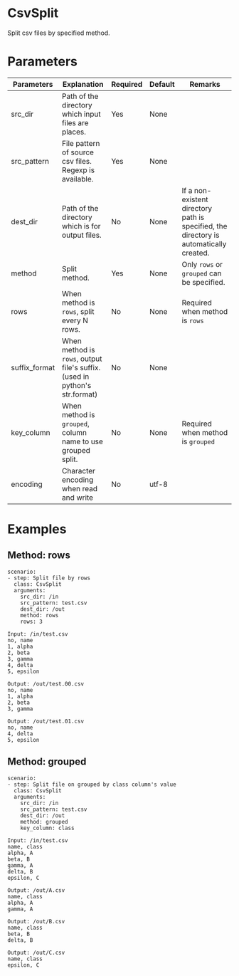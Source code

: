# CsvSplit
Split csv files by specified method.

# Parameters
|Parameters|Explanation|Required|Default|Remarks|
|----------|-----------|--------|-------|-------|
|src_dir|Path of the directory which input files are places.|Yes|None||
|src_pattern|File pattern of source csv files. Regexp is available.|Yes|None||
|dest_dir|Path of the directory which is for output files.|No|None|If a non-existent directory path is specified, the directory is automatically created.|
|method|Split method.|Yes|None|Only `rows` or `grouped` can be specified.|
|rows|When method is `rows`, split every N rows.|No|None|Required when method is `rows`|
|suffix_format|When method is `rows`, output file's suffix.(used in python's str.format)|No|None||
|key_column|When method is `grouped`, column name to use grouped split.|No|None|Required when method is `grouped`|
|encoding|Character encoding when read and write|No|utf-8||

# Examples

## Method: rows
```
scenario:
- step: Split file by rows
  class: CsvSplit
  arguments:
    src_dir: /in
    src_pattern: test.csv
    dest_dir: /out
    method: rows
    rows: 3

Input: /in/test.csv
no, name
1, alpha
2, beta
3, gamma
4, delta
5, epsilon

Output: /out/test.00.csv
no, name
1, alpha
2, beta
3, gamma

Output: /out/test.01.csv
no, name
4, delta
5, epsilon
```


## Method: grouped
```
scenario:
- step: Split file on grouped by class column's value
  class: CsvSplit
  arguments:
    src_dir: /in
    src_pattern: test.csv
    dest_dir: /out
    method: grouped
    key_column: class

Input: /in/test.csv
name, class
alpha, A
beta, B
gamma, A
delta, B
epsilon, C

Output: /out/A.csv
name, class
alpha, A
gamma, A

Output: /out/B.csv
name, class
beta, B
delta, B

Output: /out/C.csv
name, class
epsilon, C
```
